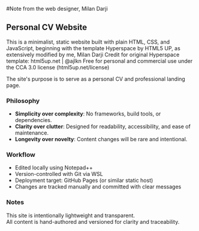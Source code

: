 #Note from the web designer, Milan Darji

## Personal CV Website

This is a minimalist, static website built with plain HTML, CSS, and JavaScript, 
beginning with the template Hyperspace by HTML5 UP, as extensively modified by me, Milan Darji
	Credit for original Hyperspace template: html5up.net | @ajlkn
	Free for personal and commercial use under the CCA 3.0 license (html5up.net/license)

The site's purpose is to serve as a personal CV and professional landing page.

### Philosophy

- **Simplicity over complexity**: No frameworks, build tools, or dependencies.
- **Clarity over clutter**: Designed for readability, accessibility, and ease of maintenance.
- **Longevity over novelty**: Content changes will be rare and intentional.

### Workflow

- Edited locally using Notepad++
- Version-controlled with Git via WSL
- Deployment target: GitHub Pages (or similar static host)
- Changes are tracked manually and committed with clear messages

### Notes

This site is intentionally lightweight and transparent.  
All content is hand-authored and versioned for clarity and traceability.
